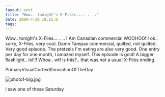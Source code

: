 ```yaml
---
layout: post
title: "Wow.. tonight's X-Files.... . .."
date: 2000-4-30 18:15:0
tags: 
---
```


Wow.. tonight's X-Files.... . .. I Am Canadian commercial WOOHOO!!! ok.. sorry, X-Files, very cool. Damn Tampax commercial, quilted, not quilted. Very good episode. The pretzels I'm eating are also very good. One entry per day for one month, I amazed myself. This episode is gold! A bigger flashlight.. lol!!! Whoa.. wtf is this?.. that was not a usual X-Files ending.




PrimaryVisualCortexStimulationOfTheDay



![photo1-big.jpg][1]






I saw one of these Saturday



   [1]: http://1.bp.blogspot.com/-3M-T2eFRIhk/Tn0P7gcZMkI/AAAAAAAAAL4/0toUcx9FOeY/s320/photo1-big.jpg

